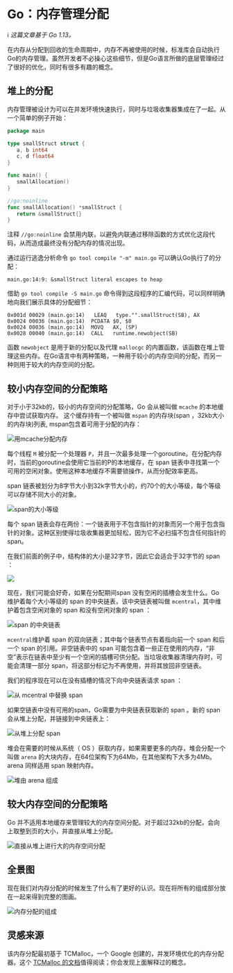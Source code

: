 # Go：内存管理分配
ℹ️ *这篇文章基于 Go 1.13。*

在内存从分配到回收的生命周期中，内存不再被使用的时候，标准库会自动执行Go的内存管理。虽然开发者不必操心这些细节，但是Go语言所做的底层管理经过了很好的优化，同时有很多有趣的概念。

## 堆上的分配
内存管理被设计为可以在并发环境快速执行，同时与垃圾收集器集成在了一起。从一个简单的例子开始：
```go
package main

type smallStruct struct {
   a, b int64
   c, d float64
}

func main() {
   smallAllocation()
}

//go:noinline
func smallAllocation() *smallStruct {
   return &smallStruct{}
}
```
注释 ```//go:noinline``` 会禁用内联，以避免内联通过移除函数的方式优化这段代码，从而造成最终没有分配内存的情况出现。

通过运行逃逸分析命令 ```go tool compile "-m" main.go``` 可以确认Go执行了的分配：
```
main.go:14:9: &smallStruct literal escapes to heap
```

借助 ```go tool compile -S main.go``` 命令得到这段程序的汇编代码，可以同样明确地向我们展示具体的分配细节：
```
0x001d 00029 (main.go:14)   LEAQ   type."".smallStruct(SB), AX
0x0024 00036 (main.go:14)  PCDATA $0, $0
0x0024 00036 (main.go:14)  MOVQ   AX, (SP)
0x0028 00040 (main.go:14)  CALL   runtime.newobject(SB)
```

函数 ```newobject``` 是用于新的分配以及代理 ```mallocgc``` 的内置函数，该函数在堆上管理这些内存。在Go语言中有两种策略，一种用于较小的内存空间的分配，而另一种则用于较大的内存空间的分配。

## 较小内存空间的分配策略
对于小于32kb的，较小的内存空间的分配策略，Go 会从被叫做 ```mcache``` 的本地缓存中尝试获取内存。 这个缓存持有一个被叫做 ```mspan``` 的内存块(span ，32kb大小的内存块)列表, mspan包含着可用于分配的内存：

![用mcache分配内存](https://raw.githubusercontent.com/studygolang/gctt-images2/master/20191103-Go-Memory-Management-and-Allocation/allocation-with-mcache.png)

每个线程 ```M``` 被分配一个处理器 ```P```，并且一次最多处理一个goroutine。在分配内存时，当前的goroutine会使用它当前的P的本地缓存，在 span 链表中寻找第一个可用的空闲对象。使用这种本地缓存不需要锁操作，从而分配效率更高。

span 链表被划分为8字节大小到32k字节大小的，约70个的大小等级，每个等级可以存储不同大小的对象。

![span的大小等级](https://raw.githubusercontent.com/studygolang/gctt-images2/master/20191103-Go-Memory-Management-and-Allocation/span-size-classes.png)

每个 span 链表会存在两份：一个链表用于不包含指针的对象而另一个用于包含指针的对象。这种区别使得垃圾收集器更加轻松，因为它不必扫描不包含任何指针的 span。

在我们前面的例子中，结构体的大小是32字节，因此它会适合于32字节的 span ：

![](https://github.com/studygolang/gctt-images2/blob/master/20191103-Go-Memory-Management-and-Allocation/previous-example.png?raw=true)

现在，我们可能会好奇，如果在分配期间span 没有空闲的插槽会发生什么。Go 维护着每个大小等级的 span 的中央链表，该中央链表被叫做 ```mcentral```，其中维护着包含空闲对象的 span 和没有空闲对象的 span ：

![span 的中央链表](https://github.com/studygolang/gctt-images2/blob/master/20191103-Go-Memory-Management-and-Allocation/central-lists-of-spans.png?raw=true)

```mcentral```维护着 span 的双向链表；其中每个链表节点有着指向前一个 span 和后一个 span 的引用。非空链表中的 span 可能包含着一些正在使用的内存，“非空”表示在链表中至少有一个空闲的插槽可供分配。当垃圾收集器清理内存时，可能会清理一部分 span，将这部分标记为不再使用，并将其放回非空链表。

我们的程序现在可以在没有插槽的情况下向中央链表请求 span ：

![从 mcentral 中替换 span ](https://github.com/studygolang/gctt-images2/blob/master/20191103-Go-Memory-Management-and-Allocation/span-replacement-from-mcentral.png?raw=true)

如果空链表中没有可用的span，Go需要为中央链表获取新的 span 。新的 span 会从堆上分配，并链接到中央链表上：

![从堆上分配 span ](https://github.com/studygolang/gctt-images2/blob/master/20191103-Go-Memory-Management-and-Allocation/span-allocation-from-the-heap.png?raw=true)

堆会在需要的时候从系统（ OS ）获取内存，如果需要更多的内存，堆会分配一个叫做 ```arena``` 的大块内存，在64位架构下为64Mb，在其他架构下大多为4Mb。arena 同样适用 span 映射内存。

![堆由 arena 组成](https://github.com/studygolang/gctt-images2/blob/master/20191103-Go-Memory-Management-and-Allocation/heap-is-composed-by-arenas.png?raw=true)

## 较大内存空间的分配策略
Go 并不适用本地缓存来管理较大的内存空间分配。对于超过32kb的分配，会向上取整到页的大小，并直接从堆上分配。

![直接从堆上进行大的内存空间分配](https://github.com/studygolang/gctt-images2/blob/master/20191103-Go-Memory-Management-and-Allocation/large-allocation-directly-from-the-heap.png?raw=true)

## 全景图
现在我们对内存分配的时候发生了什么有了更好的认识。现在将所有的组成部分放在一起来得到完整的图画。

![内存分配的组成](https://github.com/studygolang/gctt-images2/blob/master/20191103-Go-Memory-Management-and-Allocation/components-of-the-memory-allocation.png?raw=true)

## 灵感来源
该内存分配最初基于 TCMalloc，一个 Google 创建的，并发环境优化的内存分配器。这个 [TCMalloc 的文档](http://goog-perftools.sourceforge.net/doc/tcmalloc.html)值得阅读；你会发现上面解释过的概念。
